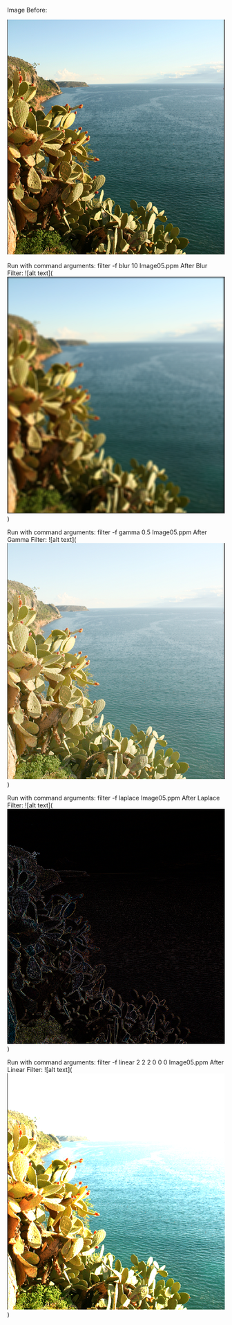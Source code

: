 Image Before:

![alt text](3rd/C++/img/before.PNG)

Run with command arguments: filter -f blur 10 Image05.ppm
After Blur Filter:
![alt text](![alt text](3rd/C++/img/blur.PNG))

Run with command arguments: filter -f gamma 0.5 Image05.ppm
After Gamma Filter:
![alt text](![alt text](3rd/C++/img/gamma.PNG))

Run with command arguments: filter -f laplace Image05.ppm
After Laplace Filter:
![alt text](![alt text](3rd/C++/img/laplace.PNG))

Run with command arguments: filter -f linear 2 2 2 0 0 0 Image05.ppm
After Linear Filter:
![alt text](![alt text](3rd/C++/img/linear.PNG))
